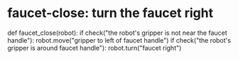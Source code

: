# faucet-close: turn the faucet right
def faucet_close(robot):
    if check("the robot's gripper is not near the faucet handle"):
        robot.move("gripper to left of faucet handle")
    if check("the robot's gripper is around faucet handle"):
        robot.turn("faucet right")